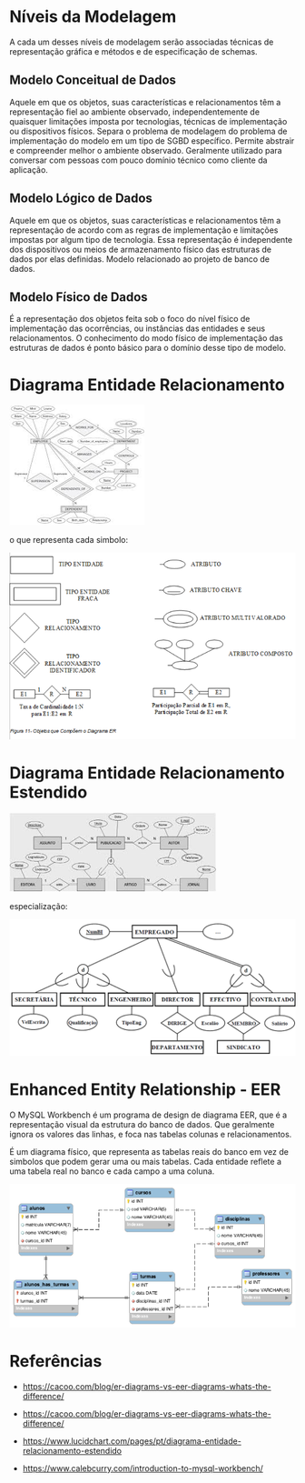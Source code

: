 # Níveis da Modelagem
A cada um desses níveis de modelagem serão associadas técnicas de representação gráfica e métodos e de especificação de schemas.

## Modelo Conceitual de Dados
Aquele em que os objetos, suas características e relacionamentos têm a representação fiel ao ambiente observado, independentemente de quaisquer limitações imposta por tecnologias, técnicas de implementação ou dispositivos físicos. Separa o problema de modelagem do problema de implementação do modelo em um tipo de SGBD específico. Permite abstrair e compreender melhor o ambiente observado. Geralmente utilizado para conversar com pessoas com pouco domínio técnico como cliente da aplicação.

## Modelo Lógico de Dados
Aquele em que os objetos, suas características e relacionamentos têm a representação de acordo com as regras de implementação e limitações impostas por algum tipo de tecnologia. Essa representação é independente dos dispositivos ou meios de armazenamento físico das estruturas de dados por elas definidas. Modelo relacionado ao projeto de banco de dados.

## Modelo Físico de Dados
É a representação dos objetos feita sob o foco do nível físico de implementação das ocorrências, ou instâncias das entidades e seus relacionamentos. O conhecimento do modo físico de implementação das estruturas de dados é ponto básico para o domínio desse tipo de modelo. 

# Diagrama Entidade Relacionamento
![DER](der2.jpg)

o que representa cada simbolo:

![DER](der.png)

# Diagrama Entidade Relacionamento Estendido

![DER](dee.jpg)

especialização:

![DER](der_especializacao.png)

# Enhanced Entity Relationship - EER 

O MySQL Workbench é um programa de design de diagrama EER, que é a representação visual da estrutura do banco de dados. Que geralmente ignora os valores das linhas, e foca nas tabelas colunas e relacionamentos.

É um diagrama físico, que representa as tabelas reais do banco em vez de simbolos que podem gerar uma ou mais tabelas. Cada entidade reflete a uma tabela real no banco e cada campo a uma coluna.

![DER](eer.png)

# Referências
- https://cacoo.com/blog/er-diagrams-vs-eer-diagrams-whats-the-difference/

- https://cacoo.com/blog/er-diagrams-vs-eer-diagrams-whats-the-difference/

- https://www.lucidchart.com/pages/pt/diagrama-entidade-relacionamento-estendido

- https://www.calebcurry.com/introduction-to-mysql-workbench/